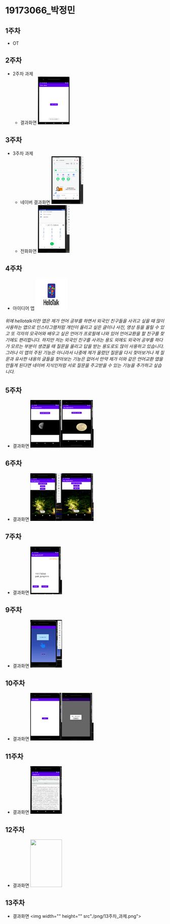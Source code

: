 # 19173066_박정민

## 1주차
  - OT

## 2주차
  - 2주차 과제
    - 결과화면 <img width="100" height="150" src="./png/2주차_결과화면.png"></img>

## 3주차
  - 3주차 과제
    - 네이버 결과화면 <img width="100" height="150" src="./png/3주차_결과화면_네이버.png"></img>
    - 전화화면 <img width="100" height="150" src="./png/3주차_결과화면_전화.png"></img>
## 4주차
   - 아이디어 앱
  <img width="100" height="100" src="./png/hellotalk.png"></img>
   <h6>위에 hellotalk이란 앱은 제가 언어 공부를 하면서 외국인 친구들을 사귀고 싶을 때 많이 사용하는 앱으로
   인스타그램처럼 개인이 올리고 싶은 글이나 사진, 영상 등을 올릴 수 있고
   또 각자의 모국어와 배우고 싶은 언어가 프로필에 나와 있어 언어교환을 할 친구를 찾기에도 편리합니다.
   하지만 저는 외국인 친구를 사귀는 용도 외에도 외국어 공부를 하다가 모르는 부분이 생겼을 때
   질문을 올리고 답을 받는 용도로도 많이 사용하고 있습니다.
   그러나 이 앱의 주된 기능은 아니라서 나중에 제가 올렸던 질문을 다시 찾아보거나
   제 질문과 유사한 내용의 글들을 찾아보는 기능은 없어서
   만약 제가 이와 같은 언어교환 앱을 만들게 된다면 네이버 지식인처럼
   서로 질문을 주고받을 수 있는 기능을 추가하고 싶습니다.</h6>

## 5주차
  - 결과화면
   <img width="100" height="150" src="./png/5주차과제1.png"></img><img width="100" height="150" src="./png/5주차과제2.png"></img>

## 6주차
  - 결과화면
   <img width="100" height="150" src="./png/6주차_결과1.png"></img><img width="100" height="150" src="./png/6주차_결과2.png"></img>

## 7주차
  - 결과화면
   <img width="100" height="150" src="./png/7주차_결과화면.png"></img>
   
## 9주차
  - 결과화면
   <img width="100" height="150" src="./png/9주차_과제.png"></img>
   
## 10주차
  - 결과화면
   <img width="100" height="150" src="./png/10주차_1.png"></img><img width="100" height="150" src="./png/10주차_2.png"></img>
   
## 11주차
  - 결과화면
   <img width="100" height="150" src="./png/11주차_과제.png"></img>
   
## 12주차
  - 결과화면
   <img width="100" height="150" src="./png/12주차_과제.png"></img>

## 13주차
  - 결과화면
     <img width="" height="" src"./png/13주차_과제.png"></img>
